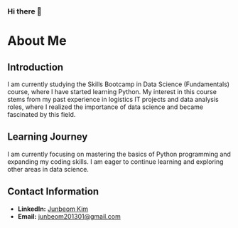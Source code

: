 ### Hi there 👋

# About Me

## Introduction
I am currently studying the Skills Bootcamp in Data Science (Fundamentals) course, where I have started learning Python. 
My interest in this course stems from my past experience in logistics IT projects and data analysis roles, where I realized the importance of data science and became fascinated by this field.

## Learning Journey
I am currently focusing on mastering the basics of Python programming and expanding my coding skills. I am eager to continue learning and exploring other areas in data science.

## Contact Information
- **LinkedIn:** [Junbeom Kim](https://www.linkedin.com/in/junbeom-kim-6394169a/)
- **Email:** junbeom201301@gmail.com
